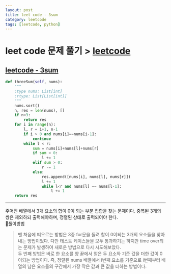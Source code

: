 ```yaml
---
layout: post
title: leet code - 3sum
category: leetcode
tags: [leetcode, python]
---
```


# leet code 문제 풀기 > [leetcode]("https://leetcode.com/")  

## [leetcode - 3sum]("https://leetcode.com/problems/3sum/")  

```python
def threeSum(self, nums):
    """
    :type nums: List[int]
    :rtype: List[List[int]]
    """
    nums.sort()
    n, res = len(nums), []
    if n<3:
        return res
    for i in range(n):
        l, r = i+1, n-1
        if i > 0 and nums[i]==nums[i-1]:
            continue
        while l < r:
            sum = nums[i]+nums[l]+nums[r]
            if sum < 0:
                l += 1
            elif sum > 0:
                r -= 1
            else:
                res.append([nums[i], nums[l], nums[r]])
                l += 1
                while l<r and nums[l] == nums[l-1]:
                    l += 1
    return res

```

---
주어진 배열에서 3개 요소의 합이 0이 되는 부분 집합을 찾는 문제이다. 중복된 3개의 쌍은 제외하되 출력해야하며, 정렬된 상태로 출력되어야 한다.  
📌풀이방법  
> 맨 처음에 떠오르는 방법은 3중 for문을 돌려 합이 0이되는 3개의 요소들을 찾아내는 방법이었다. 다만 테스트 케이스들을 모두 통과하기는 하지만 time over되는 문제가 발생하여 새로운 방법으로 다시 시도해보았다.  
> 두 번째 방법은 바로 한 요소를 양 끝에서 얻은 두 요소와 기준 값을 더한 값이 0이되는 방법이다. 즉, 정렬된 nums 배열에서 i번째 요소를 기준으로 i번째부터 배열의 남은 요소들의 구간에서 가장 작은 값과 큰 값을 더하는 방법이다.
>
